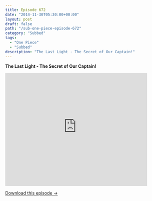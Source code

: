 ```yaml
---
title: Episode 672
date: "2014-11-30T05:30:00+00:00"
layout: post
draft: false
path: "/sub-one-piece-episode-672"
category: "Subbed"
tags:
  - "One Piece"
  - "Subbed"
description: "The Last Light - The Secret of Our Captain!"
---
```


**The Last Light - The Secret of Our Captain!**

<iframe width="640" height="360" src="https://www.rapidvideo.com/e/G6FRPGADCB" frameborder="0" marginwidth=0 marginheight=0 scrolling=no allowfullscreen style="max-width:90%;"></iframe>

<a href="http://ouo.io/qs/eCodkFEQ?s=https://www.rapidvideo.com/d/G6FRPGADCB" class="styled_a">Download this episode →</a>


